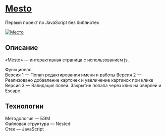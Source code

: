 # [Mesto](https://alicehab.github.io/mesto/ 'Перейти на сайт')

Первый проект по JavaScript без библиотек

[![Место](https://i.postimg.cc/Y25V4t5W/2020-02-25-12-19-27-1586081326.png)](https://postimg.cc/RqTGyxVS)

## Описание

«Mesto» — интерактивная страница с использованием js.

Функционал: <br>
Версия 1 — Попап редактирования имени и работы
Версия 2 — Реализовано добавление карточек и увеличение картинок при клике
Версия 3 — Валидация полей. Закрытие попапа через клик на оверлей и Escape

## Технологии

Методология — БЭМ <br>
Файловая структура — Nested <br>
Стек — JavaScript <br>
